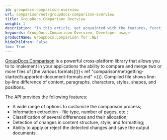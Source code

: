 ```yaml
---
id: groupdocs-comparison-overview
url: comparison/net/groupdocs-comparison-overview
title: GroupDocs.Comparison Overview
weight: 1
description: "In this article, get acquainted with the features, functions, supported file formats and developer usage of GroupDocs.Comparison for .NET — API to compare two or more files and get the difference between them."
keywords: GroupDocs.Comparison Overview, Developer usage
productName: GroupDocs.Comparison for .NET
hideChildren: False
toc: True
---
```


[GroupDocs.Comparison](https://products.groupdocs.com/comparison/net) is a powerful cross-platform library that allows you to to implement in your applications the ability to compare and merge two or more files of [the various formats]({{< ref "comparison/net/getting-started/supported-document-formats.md" >}}). Compiled file shows line-by-line difference of content, paragraphs, characters, styles, shapes, and positions.

The API provides the following features:

- A wide range of options to customize the comparison process;
- Information extraction - file type, number of pages, etc.;
- Classification of several differences and their allocation;
- Detection of changes in content structure, style, and formatting;
- Ability to apply or reject the detected changes and save the output documents.
